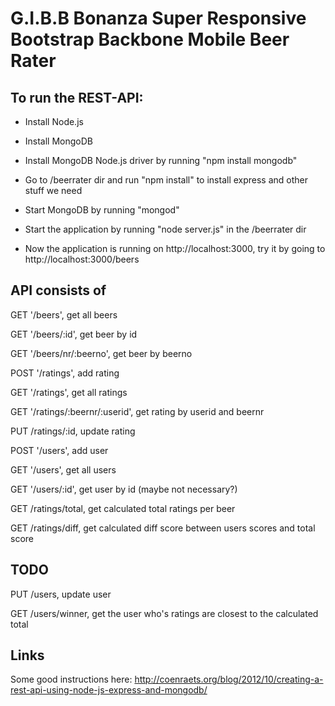 G.I.B.B Bonanza Super Responsive Bootstrap Backbone Mobile Beer Rater
=====================================================================


To run the REST-API:
--------------------

- Install Node.js

- Install MongoDB

- Install MongoDB Node.js driver by running "npm install mongodb"

- Go to /beerrater dir and run "npm install" to install express and other stuff we need

- Start MongoDB by running "mongod"

- Start the application by running "node server.js" in the /beerrater dir

- Now the application is running on http://localhost:3000, try it by going to http://localhost:3000/beers


API consists of
---------------

GET '/beers', get all beers

GET '/beers/:id', get beer by id

GET '/beers/nr/:beerno', get beer by beerno

POST '/ratings', add rating

GET '/ratings', get all ratings

GET '/ratings/:beernr/:userid', get rating by userid and beernr

PUT /ratings/:id, update rating

POST '/users', add user

GET '/users', get all users

GET '/users/:id', get user by id (maybe not necessary?)

GET /ratings/total, get calculated total ratings per beer

GET /ratings/diff, get calculated diff score between users scores and total score


TODO
----

PUT /users, update user

GET /users/winner, get the user who's ratings are closest to the calculated total


Links
-----

Some good instructions here: http://coenraets.org/blog/2012/10/creating-a-rest-api-using-node-js-express-and-mongodb/
